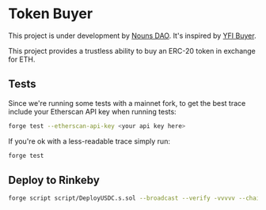 # Token Buyer

This project is under development by [Nouns DAO](https://nouns.wtf/). It's inspired by [YFI Buyer](https://github.com/banteg/yfi-buyer).

This project provides a trustless ability to buy an ERC-20 token in exchange for ETH.

## Tests

Since we're running some tests with a mainnet fork, to get the best trace include your Etherscan API key when running tests:

```sh
forge test --etherscan-api-key <your api key here>
```

If you're ok with a less-readable trace simply run:

```sh
forge test
```

## Deploy to Rinkeby

```sh
forge script script/DeployUSDC.s.sol --broadcast --verify -vvvvv --chain-id 4 --rpc-url <rinkeby RPC URL here> --keystores <path to keystore file/folder> --sender <the deployer account address>
```
